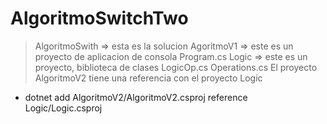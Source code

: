 # AlgoritmoSwitchTwo

>AlgoritmoSwith  => esta es la solucion
   >AgoritmoV1  => este es un proyecto de aplicacion de consola
       Program.cs
  >Logic  => este es un proyecto, biblioteca de clases
       LogicOp.cs
       Operations.cs
El proyecto AlgoritmoV2 tiene una referencia con el proyecto Logic
- dotnet add AlgoritmoV2/AlgoritmoV2.csproj reference Logic/Logic.csproj
